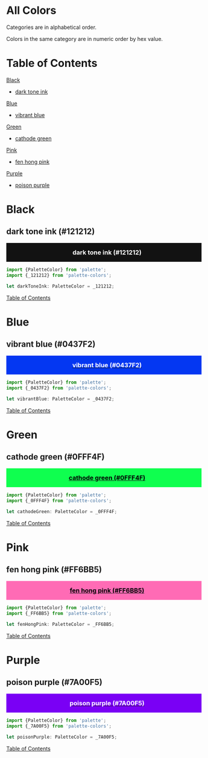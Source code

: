 <style>
div.color-block {
    text-align: center;
}

.color-block {
    width: 100%;
    margin: 0;
    padding: 0.5em;
}

.black-pass {
    color: black;
}

.white-pass {
    color: white;
}
</style>

# All Colors

Categories are in alphabetical order.

Colors in the same category are in numeric order by hex value.

# Table of Contents

[Black](#black)
  - [dark tone ink](#dark-tone-ink-121212)

[Blue](#blue)
  - [vibrant blue](#vibrant-blue-0437f2)

[Green](#green)
  - [cathode green](#cathode-green-0fff4f)

[Pink](#pink)
  - [fen hong pink](#fen-hong-pink-ff6bb5)

[Purple](#purple)
  - [poison purple](#poison-purple-7a00f5)

# Black

## dark tone ink (#121212)

<div class="color-block" style="background: #121212;">
<a href="https://coolors.co/121212" target="_blank" rel="noopener noreferrer">
<h3 class="color-block white-pass">dark tone ink (#121212)</h3>
</a>
</div>

````typescript
import {PaletteColor} from 'palette';
import {_121212} from 'palette-colors';

let darkToneInk: PaletteColor = _121212;
````

[Table of Contents](#table-of-contents)

# Blue

## vibrant blue (#0437F2)

<div class="color-block" style="background: #0437F2;">
<a href="https://coolors.co/0437f2" target="_blank" rel="noopener noreferrer">
<h3 class="color-block white-pass">vibrant blue (#0437F2)</h3>
</a>
</div>

````typescript
import {PaletteColor} from 'palette';
import {_0437F2} from 'palette-colors';

let vibrantBlue: PaletteColor = _0437F2;
````

[Table of Contents](#table-of-contents)

# Green

## cathode green (#0FFF4F)

<div class="color-block" style="background: #0FFF4F;">
<a href="https://coolors.co/0fff4f" target="_blank" rel="noopener noreferrer">
<h3 class="color-block black-pass">cathode green (#0FFF4F)</h3>
</a>
</div>

````typescript
import {PaletteColor} from 'palette';
import {_0FFF4F} from 'palette-colors';

let cathodeGreen: PaletteColor = _0FFF4F;
````

[Table of Contents](#table-of-contents)

# Pink

## fen hong pink (#FF6BB5)

<div class="color-block" style="background: #FF6BB5;">
<a href="https://coolors.co/ff6bb5" target="_blank" rel="noopener noreferrer">
<h3 class="color-block black-pass">fen hong pink (#FF6BB5)</h3>
</a>
</div>

````typescript
import {PaletteColor} from 'palette';
import {_FF6BB5} from 'palette-colors';

let fenHongPink: PaletteColor = _FF6BB5;
````

[Table of Contents](#table-of-contents)

# Purple

## poison purple (#7A00F5)

<div class="color-block" style="background: #7A00F5;">
<a href="https://coolors.co/7a00f5" target="_blank" rel="noopener noreferrer">
<h3 class="color-block white-pass">poison purple (#7A00F5)</h3>
</a>
</div>

````typescript
import {PaletteColor} from 'palette';
import {_7A00F5} from 'palette-colors';

let poisonPurple: PaletteColor = _7A00F5;
````

[Table of Contents](#table-of-contents)
